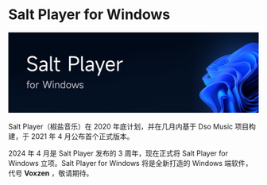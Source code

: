 # Salt Player for Windows

<img src="../../res/drawable/bg_spw_w_header.png">

Salt Player（椒盐音乐）在 2020 年底计划，并在几月内基于 Dso Music 项目构建，于 2021 年 4 月公布首个正式版本。

2024 年 4 月是 Salt Player 发布的 3 周年，现在正式将 Salt Player for Windows 立项。Salt Player for Windows 将是全新打造的 Windows 端软件，代号 **Voxzen** ，敬请期待。